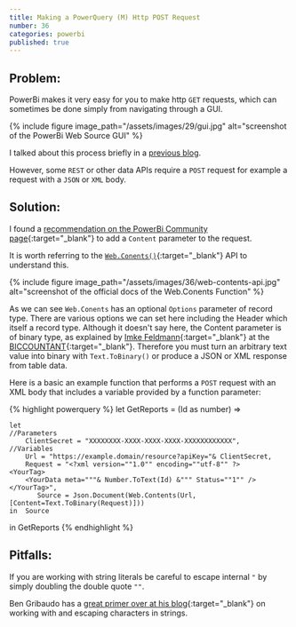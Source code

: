 ```yaml
---
title: Making a PowerQuery (M) Http POST Request
number: 36
categories: powerbi
published: true
---
```


## Problem:
PowerBi makes it very easy for you to make http ````GET```` requests, which can sometimes be done simply from navigating through a GUI.

{% include figure 
	image_path="/assets/images/29/gui.jpg"
	alt="screenshot of the PowerBi Web Source GUI" 
%}

I talked about this process briefly in a [previous blog](/powerbi/iterating-over-multiple-endpoints-in-powerbi).

However, some ````REST```` or other data APIs require a ````POST```` request for example a request with a ````JSON```` or ````XML```` body.


## Solution:

I found a [recommendation on the PowerBi Community page](https://community.powerbi.com/t5/Desktop/How-to-run-POST-request-in-M/td-p/457138){:target="_blank"} to add a ````Content```` parameter to the request. 

It is worth referring to the [````Web.Conents()````](https://docs.microsoft.com/en-us/powerquery-m/web-contents){:target="_blank"} API to understand this. 

{% include figure 
	image_path="/assets/images/36/web-contents-api.jpg"
	alt="screenshot of the official docs of the Web.Conents Function" 
%}

As we can see ````Web.Conents```` has an optional ````Options```` parameter of record type.  There are various options we can set here including the Header which itself a record type. Although it doesn't say here, the Content parameter is of binary type, as explained by [Imke Feldmann](https://de.linkedin.com/in/imkefeldmann){:target="_blank"} at the [BICCOUNTANT](https://www.thebiccountant.com/2018/06/05/easy-post-requests-with-power-bi-and-power-query-using-json-fromvalue/){:target="_blank"}.  Therefore you must turn an arbitrary text value into binary with ````Text.ToBinary()```` or produce a JSON or XML response from table data.


Here is a basic an example function that performs a ````POST```` request with an XML body that includes a variable provided by a function parameter:

{% highlight powerquery %}
let GetReports = (Id as number) =>

    let
    //Parameters
        ClientSecret = "XXXXXXXX-XXXX-XXXX-XXXX-XXXXXXXXXXXX",
    //Variables
        Url = "https://example.domain/resource?apiKey="& ClientSecret,
        Request = "<?xml version=""1.0"" encoding=""utf-8"" ?>
    <YourTag>
        <YourData meta="""& Number.ToText(Id) &""" Status=""1"" />
    </YourTag>",
           Source = Json.Document(Web.Contents(Url, [Content=Text.ToBinary(Request)]))
    in  Source

in GetReports
{% endhighlight %}

## Pitfalls:

If you are working with string literals be careful to escape internal ````"```` by simply doubling the double quote ````""````.

Ben Gribaudo has a [great primer over at his blog](https://bengribaudo.com/blog/2018/06/26/4470/power-query-m-primer-part6-types-intro-text){:target="_blank"} on working with and escaping characters in strings.